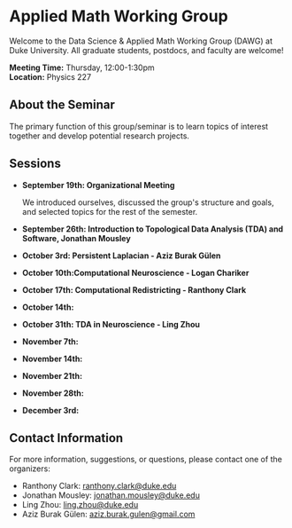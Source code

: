 # Applied Math Working Group

Welcome to the Data Science & Applied Math Working Group (DAWG) at Duke University. All graduate students, postdocs, and faculty are welcome! 

**Meeting Time:** Thursday, 12:00-1:30pm  
**Location:** Physics 227 

## About the Seminar

The primary function of this group/seminar is to learn topics of interest together and develop potential research projects. 

## Sessions

- **September 19th: Organizational Meeting**

  We introduced ourselves, discussed the group's structure and goals, and selected topics for the rest of the semester. 

- **September 26th: Introduction to Topological Data Analysis (TDA) and Software, Jonathan Mousley**  

- **October 3rd: Persistent Laplacian - Aziz Burak Gülen**

- **October 10th:Computational Neuroscience - Logan Chariker**
- **October 17th: Computational Redistricting - Ranthony Clark**
- **October 14th:**
- **October 31th: TDA in Neuroscience - Ling Zhou**
- **November 7th:**
- **November 14th:**
- **November 21th:**
- **November 28th:**
- **December 3rd:**


## Contact Information

For more information, suggestions, or questions, please contact one of the organizers:

- Ranthony Clark: ranthony.clark@duke.edu
- Jonathan Mousley: jonathan.mousley@duke.edu
- Ling Zhou: ling.zhou@duke.edu
- Aziz Burak Gülen: aziz.burak.gulen@gmail.com

